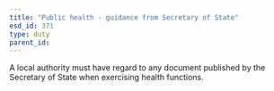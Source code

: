 ```yaml
---
title: "Public health - guidance from Secretary of State"
esd_id: 371
type: duty
parent_id:  
---
```


A local authority must have regard to any document published by the Secretary of State when exercising health functions.

